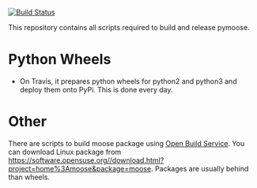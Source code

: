 [![Build Status](https://travis-ci.org/dilawar/pymoose-deploy.svg?branch=master)](https://travis-ci.org/dilawar/pymoose-deploy)

This repository contains all scripts required to build and release pymoose.

# Python Wheels

- On Travis, it prepares python wheels for python2 and python3 and deploy them onto PyPi. 
  This is done every day.

# Other

There are scripts to build moose package using [Open Build Service](https://build.opensuse.org/). 
You can download Linux package from https://software.opensuse.org//download.html?project=home%3Amoose&package=moose.
Packages are usually behind than wheels. 
